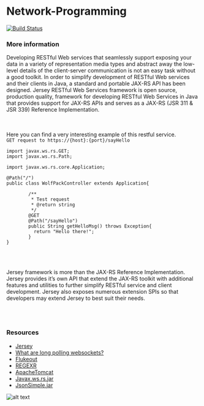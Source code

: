 # Network-Programming

[![Build Status](https://travis-ci.org/joemccann/dillinger.svg?branch=master)](https://travis-ci.org/joemccann/dillinger)

### More information

  Developing RESTful Web services that seamlessly support exposing your data in a variety of representation media types and abstract away the low-level details of the client-server communication is not an easy task without a good toolkit. In order to simplify development of RESTful Web services and their clients in Java, a standard and portable JAX-RS API has been designed. Jersey RESTful Web Services framework is open source, production quality, framework for developing RESTful Web Services in Java that provides support for JAX-RS APIs and serves as a JAX-RS (JSR 311 & JSR 339) Reference Implementation.

<br/><br/>
Here you can find a very interesting example of this restful service. <br/>
`GET request to https://{host}:{port}/sayHello`<br/>

```
import javax.ws.rs.GET;
import javax.ws.rs.Path;

import javax.ws.rs.core.Application;

@Path("/")
public class WolfPackController extends Application{
		
        /**
         * Test request
         * @return string 
         */
        @GET
        @Path("/sayHello")
        public String getHelloMsg() throws Exception{
          return "Hello there!";
        }
}
```
<br/><br/>

  Jersey framework is more than the JAX-RS Reference Implementation. Jersey provides it’s own API that extend the JAX-RS toolkit with additional features and utilities to further simplify RESTful service and client development. Jersey also exposes numerous extension SPIs so that developers may extend Jersey to best suit their needs.

<br/> <br/>


### Resources
* [Jersey](https://eclipse-ee4j.github.io/jersey/)
* [What are long polling websockets?](https://stackoverflow.com/questions/11077857/what-are-long-polling-websockets-server-sent-events-sse-and-comet/12855533#12855533)
* [Flukeout](http://flukeout.github.io/)
* [REGEXR](https://regexr.com/) 
* [ApacheTomcat](https://tomcat.apache.org/download-80.cgi)
* [Javax.ws.rs.jar](https://jar-download.com/artifacts/javax.ws.rs)
* [JsonSimple.jar](http://www.java2s.com/Code/Jar/j/Downloadjsonsimple111jar.htm)


![alt text](https://wallpapercave.com/wp/wp4048620.png)

